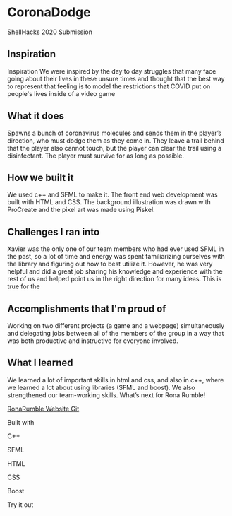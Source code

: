 # CoronaDodge
ShellHacks 2020 Submission
## Inspiration
Inspiration
We were inspired by the day to day struggles that many face going about their lives in these unsure times and thought that the best way to represent that feeling is to model the restrictions that COVID put on people's lives inside of a video game

## What it does
Spawns a bunch of coronavirus molecules and sends them in the player’s direction, who must dodge them as they come in. They leave a trail behind that the player also cannot touch, but the player can clear the trail using a disinfectant. The player must survive for as long as possible.

## How we built it
We used c++ and SFML to make it. The front end web development was built with HTML and CSS. The background illustration was drawn with ProCreate and the pixel art was made using Piskel.

## Challenges I ran into
Xavier was the only one of our team members who had ever used SFML in the past, so a lot of time and energy was spent familiarizing ourselves with the library and figuring out how to best utilize it. However, he was very helpful and did a great job sharing his knowledge and experience with the rest of us and helped point us in the right direction for many ideas. This is true for the 


## Accomplishments that I'm proud of
Working on two different projects (a game and a webpage) simultaneously and delegating jobs between all of the members of the group in a way that was both productive and instructive for everyone involved.


## What I learned
We learned a lot of important skills in html and css, and also in c++, where we learned a lot about using libraries (SFML and boost). We also strengthened our team-working skills.
What’s next for Rona Rumble!

[RonaRumble Website Git](https://github.com/Danni-Qu/ronarumble)

Built with

C++

SFML

HTML

CSS

Boost

Try it out
